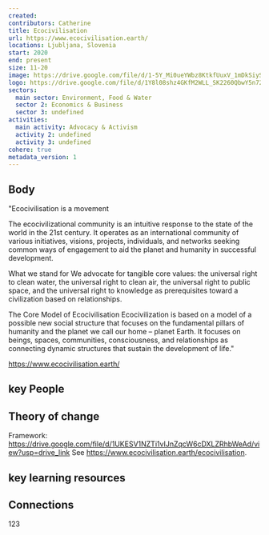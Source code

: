 ```yaml
---
created:
contributors: Catherine
title: Ecocivilisation
url: https://www.ecocivilisation.earth/
locations: Ljubljana, Slovenia
start: 2020
end: present
size: 11-20
image: https://drive.google.com/file/d/1-5Y_Mi0ueYWbz8KtkfUuxV_1mDkSiySi/view?usp=drive_link 
logo: https://drive.google.com/file/d/1Y8l08shz4GKfM2WLL_SK2260QbwY5n72/view?usp=drive_link 
sectors:
  main sector: Environment, Food & Water
  sector 2: Economics & Business
  sector 3: undefined
activities: 
  main activity: Advocacy & Activism
  activity 2: undefined
  activity 3: undefined
cohere: true
metadata_version: 1
---
```



## Body

"Ecocivilisation is a movement

The ecocivilizational community is an intuitive response to the state of the world in the 21st century. It operates as an international community of various initiatives, visions, projects, individuals, and networks seeking common ways of engagement to aid the planet and humanity in successful development.

What we stand for
We advocate for tangible core values: the universal right to clean water, the universal right to clean air, the universal right to public space, and the universal right to knowledge as prerequisites toward a civilization based on relationships.

The Core Model of Ecocivilisation
Ecocivilization is based on a model of a possible new social structure that focuses on the fundamental pillars of humanity and the planet we call our home – planet Earth. It focuses on beings, spaces, communities, consciousness, and relationships as connecting dynamic structures that sustain the development of life."

https://www.ecocivilisation.earth/

## key People



## Theory of change

Framework: https://drive.google.com/file/d/1UKESV1NZTi1vIJnZqcW6cDXLZRhbWeAd/view?usp=drive_link 
See https://www.ecocivilisation.earth/ecocivilisation.  

## key learning resources



## Connections

123

